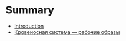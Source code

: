 # Summary

* [Introduction](README.md)
* [Кровеносная система — рабочие образы](circulatory-system.md)

